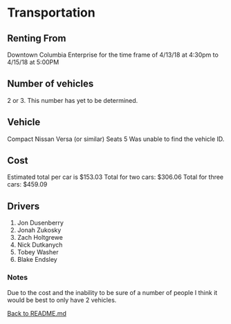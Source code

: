 # Transportation

## Renting From

Downtown Columbia Enterprise for the time frame of 4/13/18 at 4:30pm to 4/15/18 at 5:00PM

## Number of vehicles

2 or 3. This number has yet to be determined.

## Vehicle

Compact Nissan Versa (or similar)
Seats 5
Was unable to find the vehicle ID.

## Cost

Estimated total per car is $153.03
Total for two cars: $306.06
Total for three cars: $459.09

## Drivers

  1. Jon Dusenberry
  2. Jonah Zukosky
  3. Zach Holtgrewe
  4. Nick Dutkanych
  5. Tobey Washer
  6. Blake Endsley

### Notes

Due to the cost and the inability to be sure of a number of people I think it would be best to
only have 2 vehicles. 


[Back to README.md](README.md)
